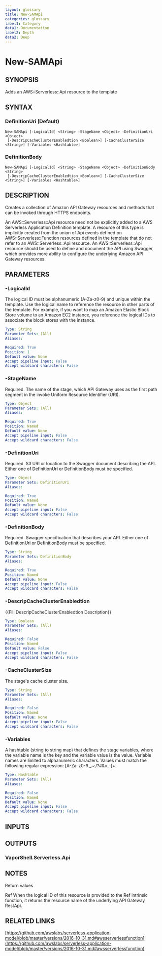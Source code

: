 ```yaml
---
layout: glossary
title: New-SAMApi
categories: glossary
label1: Category
data1: Documentation
label2: Depth
data2: Deep
---
```


# New-SAMApi

## SYNOPSIS
Adds an AWS::Serverless::Api resource to the template

## SYNTAX

### DefinitionUri (Default)
```
New-SAMApi [-LogicalId] <String> -StageName <Object> -DefinitionUri <Object>
 [-DescripCacheClusterEnabledtion <Boolean>] [-CacheClusterSize <String>] [-Variables <Hashtable>]
```

### DefinitionBody
```
New-SAMApi [-LogicalId] <String> -StageName <Object> -DefinitionBody <String>
 [-DescripCacheClusterEnabledtion <Boolean>] [-CacheClusterSize <String>] [-Variables <Hashtable>]
```

## DESCRIPTION
Creates a collection of Amazon API Gateway resources and methods that can be invoked through HTTPS endpoints.

An AWS::Serverless::Api resource need not be explicitly added to a AWS Serverless Application Definition template.
A resource of this type is implicitly created from the union of Api events defined on AWS::Serverless::Function resources defined in the template that do not refer to an AWS::Serverless::Api resource.
An AWS::Serverless::Api resource should be used to define and document the API using Swagger, which provides more ability to configure the underlying Amazon API Gateway resources.

## PARAMETERS

### -LogicalId
The logical ID must be alphanumeric (A-Za-z0-9) and unique within the template.
Use the logical name to reference the resource in other parts of the template.
For example, if you want to map an Amazon Elastic Block Store volume to an Amazon EC2 instance, you reference the logical IDs to associate the block stores with the instance.

```yaml
Type: String
Parameter Sets: (All)
Aliases: 

Required: True
Position: 1
Default value: None
Accept pipeline input: False
Accept wildcard characters: False
```

### -StageName
Required.
The name of the stage, which API Gateway uses as the first path segment in the invoke Uniform Resource Identifier (URI).

```yaml
Type: Object
Parameter Sets: (All)
Aliases: 

Required: True
Position: Named
Default value: None
Accept pipeline input: False
Accept wildcard characters: False
```

### -DefinitionUri
Required.
S3 URI or location to the Swagger document describing the API.
Either one of DefinitionUri or DefinitionBody must be specified.

```yaml
Type: Object
Parameter Sets: DefinitionUri
Aliases: 

Required: True
Position: Named
Default value: None
Accept pipeline input: False
Accept wildcard characters: False
```

### -DefinitionBody
Required.
Swagger specification that describes your API.
Either one of DefinitionUri or DefinitionBody must be specified.

```yaml
Type: String
Parameter Sets: DefinitionBody
Aliases: 

Required: True
Position: Named
Default value: None
Accept pipeline input: False
Accept wildcard characters: False
```

### -DescripCacheClusterEnabledtion
{{Fill DescripCacheClusterEnabledtion Description}}

```yaml
Type: Boolean
Parameter Sets: (All)
Aliases: 

Required: False
Position: Named
Default value: False
Accept pipeline input: False
Accept wildcard characters: False
```

### -CacheClusterSize
The stage's cache cluster size.

```yaml
Type: String
Parameter Sets: (All)
Aliases: 

Required: False
Position: Named
Default value: None
Accept pipeline input: False
Accept wildcard characters: False
```

### -Variables
A hashtable (string to string map) that defines the stage variables, where the variable name is the key and the variable value is the value.
Variable names are limited to alphanumeric characters.
Values must match the following regular expression: \[A-Za-z0-9._~:/?#&amp;=,-\]+.

```yaml
Type: Hashtable
Parameter Sets: (All)
Aliases: 

Required: False
Position: Named
Default value: None
Accept pipeline input: False
Accept wildcard characters: False
```

## INPUTS

## OUTPUTS

### VaporShell.Serverless.Api

## NOTES
Return values  

Ref
When the logical ID of this resource is provided to the Ref intrinsic function, it returns the resource name of the underlying API Gateway RestApi.

## RELATED LINKS

[https://github.com/awslabs/serverless-application-model/blob/master/versions/2016-10-31.md#awsserverlessfunction](https://github.com/awslabs/serverless-application-model/blob/master/versions/2016-10-31.md#awsserverlessfunction)

